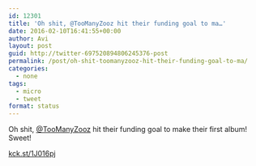 ```yaml
---
id: 12301
title: 'Oh shit, @TooManyZooz hit their funding goal to ma…'
date: 2016-02-10T16:41:55+00:00
author: Avi
layout: post
guid: http://twitter-697520894806245376-post
permalink: /post/oh-shit-toomanyzooz-hit-their-funding-goal-to-ma/
categories:
  - none
tags:
  - micro
  - tweet
format: status
---
```

Oh shit, [@TooManyZooz](http://twitter.com/TooManyZooz) hit their funding goal to make their first album! Sweet!

[kck.st/1J016pj](http://kck.st/1J016pj)
